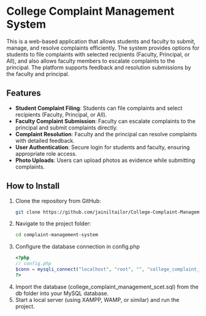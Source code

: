 # College Complaint Management System

This is a web-based application that allows students and faculty to submit, manage, and resolve complaints efficiently. The system provides options for students to file complaints with selected recipients (Faculty, Principal, or All), and also allows faculty members to escalate complaints to the principal. The platform supports feedback and resolution submissions by the faculty and principal.

## Features

- **Student Complaint Filing**: Students can file complaints and select recipients (Faculty, Principal, or All).
- **Faculty Complaint Submission**: Faculty can escalate complaints to the principal and submit complaints directly.
- **Complaint Resolution**: Faculty and the principal can resolve complaints with detailed feedback.
- **User Authentication**: Secure login for students and faculty, ensuring appropriate role access.
- **Photo Uploads**: Users can upload photos as evidence while submitting complaints.

## How to Install

1. Clone the repository from GitHub:
   ```bash
   git clone https://github.com/jainiltailor/College-Complaint-Management-System.git
2. Navigate to the project folder:
   ```bash
   cd complaint-management-system
3. Configure the database connection in config.php
    ```php
    <?php
    // config.php
    $conn = mysqli_connect("localhost", "root", "", "college_complaint_management_scet");
    ?>
4. Import the database (college_complaint_management_scet.sql) from the db folder into your MySQL database.
5. Start a local server (using XAMPP, WAMP, or similar) and run the project.
